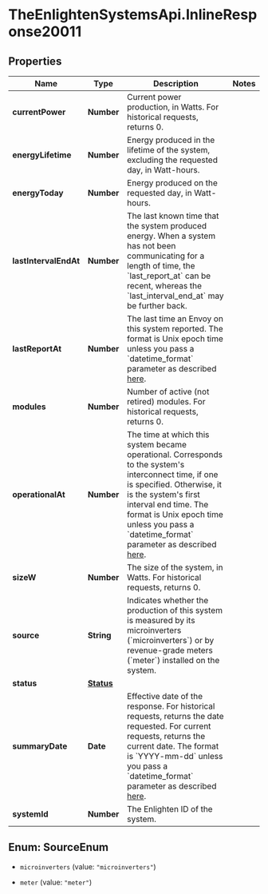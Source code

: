 # TheEnlightenSystemsApi.InlineResponse20011

## Properties

Name | Type | Description | Notes
------------ | ------------- | ------------- | -------------
**currentPower** | **Number** | Current power production, in Watts. For historical requests, returns 0. | 
**energyLifetime** | **Number** | Energy produced in the lifetime of the system, excluding the requested day, in Watt-hours. | 
**energyToday** | **Number** | Energy produced on the requested day, in Watt-hours. | 
**lastIntervalEndAt** | **Number** | The last known time that the system produced energy. When a system has not been communicating for a length of time, the &#x60;last_report_at&#x60; can be recent, whereas the &#x60;last_interval_end_at&#x60; may be further back. | 
**lastReportAt** | **Number** | The last time an Envoy on this system reported. The format is Unix epoch time unless you pass a &#x60;datetime_format&#x60; parameter as described [here](https://developer.enphase.com/docs#Datetimes). | 
**modules** | **Number** | Number of active (not retired) modules. For historical requests, returns 0. | 
**operationalAt** | **Number** | The time at which this system became operational. Corresponds to the system&#39;s interconnect time, if one is specified. Otherwise, it is the system&#39;s first interval end time. The format is Unix epoch time unless you pass a &#x60;datetime_format&#x60; parameter as described [here](https://developer.enphase.com/docs#Datetimes). | 
**sizeW** | **Number** | The size of the system, in Watts. For historical requests, returns 0. | 
**source** | **String** | Indicates whether the production of this system is measured by its microinverters (&#x60;microinverters&#x60;) or by revenue-grade meters (&#x60;meter&#x60;) installed on the system. | 
**status** | [**Status**](Status.md) |  | 
**summaryDate** | **Date** | Effective date of the response. For historical requests, returns the date requested. For current requests, returns the current date. The format is &#x60;YYYY-mm-dd&#x60; unless you pass a &#x60;datetime_format&#x60; parameter as described [here](https://developer.enphase.com/docs#Datetimes). | 
**systemId** | **Number** | The Enlighten ID of the system. | 



## Enum: SourceEnum


* `microinverters` (value: `"microinverters"`)

* `meter` (value: `"meter"`)




